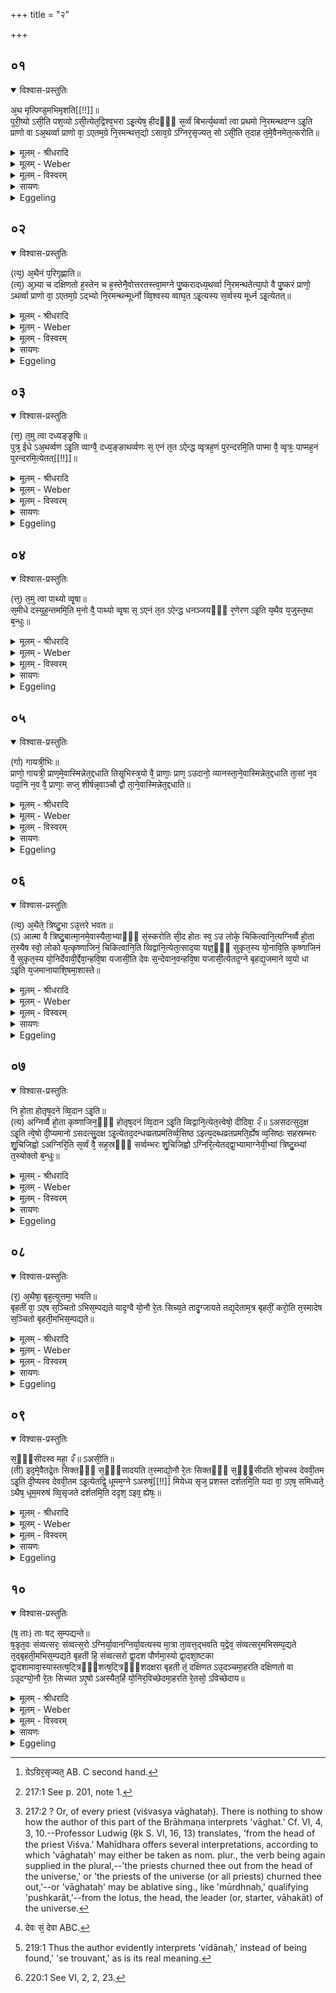 +++
title = "२"

+++


## ०१


<details open><summary>विश्वास-प्रस्तुतिः</summary>

अ᳘थ मृत्पिण्ड᳘मभिमृशति[[!!]]॥  
पुरी᳘ष्यो ऽसी᳘ति पश᳘व्यो ऽसी᳘त्येत᳘द्विश्व᳘भरा ऽइ᳘त्येष᳘ हीदᳫँ᳭ स᳘र्व्वं बिभर्त्य᳘थर्व्वा त्वा प्रथमो नि᳘रमन्थदग्न ऽइ᳘ति प्राणो वा ऽअ᳘थर्व्वा प्राणो वा᳘ ऽएतम᳘ग्रे नि᳘रमन्थत्त᳘द्यो ऽसाव᳘ग्रे ऽग्निर᳘सृज्यत᳘ सो ऽसी᳘ति त᳘दाह त᳘मे᳘वैनमेत᳘त्करोति॥
</details>

<details><summary>मूलम् - श्रीधरादि</summary>

अ᳘थ मृत्पिण्ड᳘मभिमृशति[[!!]]॥  
पुरी᳘ष्यो ऽसी᳘ति पश᳘व्यो ऽसी᳘त्येत᳘द्विश्व᳘भरा ऽइ᳘त्येष᳘ हीदᳫँ᳭ स᳘र्व्वं बिभर्त्य᳘थर्व्वा त्वा प्रथमो नि᳘रमन्थदग्न ऽइ᳘ति प्राणो वा ऽअ᳘थर्व्वा प्राणो वा᳘ ऽएतम᳘ग्रे नि᳘रमन्थत्त᳘द्यो ऽसाव᳘ग्रे ऽग्निर᳘सृज्यत᳘ सो ऽसी᳘ति त᳘दाह त᳘मे᳘वैनमेत᳘त्करोति॥
</details>

<details><summary>मूलम् - Weber</summary>

अ᳘थ मृत्पिण्ड᳘मभि᳘मृशति॥  
पुरीॗष्यो ऽसी᳘ति पशॗव्यो ऽसी᳘त्येत᳘द्विश्व᳘भरा इ᳘त्येषॗ हीदᳫं स᳘र्वम् बिभर्त्य᳘थर्वा त्वा प्रथमो नि᳘रमन्थदग्न इ᳘ति प्राणो वा अ᳘थर्वा प्राणो वा᳘ एतम᳘ग्रे नि᳘रमन्थत्तॗद्यो ऽसाव᳘ग्रे ऽग्निर᳘सृज्यतॗ [^wbr_1] सो ऽसी᳘ति त᳘दाह त᳘मेवैनमेत᳘त्करोति॥  

[^wbr_1]: ग्रेऽग्रिर᳘सृज्यत᳘ AB. C second hand.

</details>

<details><summary>मूलम् - विस्वरम्</summary>

अथ मृत्पिण्डमभिमृशति । **"पुरीष्यो ऽसि"**- इति । पशव्यो ऽसीत्येतत् । **"विश्वंभराः"**- इति । एष हीदं सर्वं बिभर्ति । **"अथर्वा त्वा प्रथमो निरमन्थदग्ने"**- (वा० सं० ११ । ३२) इति । प्राणो वा ऽअथर्वा, प्राणो वा ऽएतमग्रे निरमन्थत् । तद् यो ऽसावग्रे ऽग्निरसृज्यत- सो ऽसीति । तदाह । तमेवैनमेतत्करोति ॥ १ ॥ 
</details>

<details><summary>सायणः</summary>

कात्यायनः- "पिण्डं पुरीष्यो ऽसीति, पाणिभ्यां परिगृह्णात्येनं दक्षिणोत्तराभ्यां, दक्षिणः साभ्रिस्त्वामग्न इति षड्भिः सर्वं सकृद् धृत्वा, पुष्करपर्णे निदधाति"- (का. श्रौ. सू. १६ । ६९ । ७०) "त्वामग्ने"- इत्यादिभिः षड्भिः ऋग्भिः यावदपेक्षितां मृदं 'सर्वं' 'सकृत्' एकवारमेव गृहीत्वा 'पुष्करपर्णे' निदध्यादिति । तदिदं द्वितीयम् । प्रथमतो 'मृत्पिण्डं' "पुरीष्यो ऽसि" इति मन्त्रेण आलभते । अथ दक्षिणोत्तराभ्यां 'पाणिभ्याम्' 'एनं' 'परिगृह्णाति' । तत्र 'दक्षिणः' हस्तः 'साभ्रिः' अभ्रिसहितः, वामस्तु केवलः । अथ तद् ब्राह्मणेन विधीयते- **अथ मृत्पिण्डमि**ति ॥ 

मृत्पिण्डाभिमर्शनयजुषो ऽयमर्थः- हे 'अग्ने !' त्वम् 'पुरीष्यः' पशुहितः 'असि,' 'विश्वम्भराः' भूलोकस्य सर्वस्य धारकश्च; चीयमानाग्नेर्विराड्रूपत्वात् । 'अथर्वा' अरणवान्, प्राणः 'प्रथमः' पूर्वः 'त्वा' त्वां 'निरमन्यत्' निर्मथितवान् । पुरीष्यो ऽसीति सिद्धवत्कथनेन यदुक्तम्, तदुपपादयति- **पशव्यो ऽसी**ति । "प्राणो वा अथर्वा"- इत्यर्थवादादस्य सिद्धवदर्थकथनम्- **तद् यो ऽसावग्रे ऽग्निरसृज्यत सो ऽसीती**ति । पूर्वं यो ऽग्निः सृष्टः, तमेतं पुरीष्यो ऽसीत्यनेनोक्तवान् भवतीत्यर्थः ॥ १ ॥ 
</details>

<details><summary>Eggeling</summary>

1. He then touches the lump of clay, with (Vāj. S. XI, 32), 'Thou art the Purīshya [^egg_440],'--that is, 'Thou art favourable to cattle; all-supporting,'--for he (Agni) indeed supports everything here;--'Atharvan was the first that kindled thee, O Agni!'--Atharvan doubtless is the breath, and the breath indeed churned him out (produced him) at first: 'Thou art that Agni who was produced at first,' this he means to say; and that same (Agni) he thus makes it (the lump) to be.

[^egg_440]: 217:1 See p. 201, note 1.

</details>


## ०२


<details open><summary>विश्वास-प्रस्तुतिः</summary>

(त्य᳘) अ᳘थैनं प᳘रिगृह्णाति॥  
(त्य᳘) अ᳘भ्र्या च दक्षिणतो ह᳘स्तेन च ह᳘स्तेनै᳘वोत्तरतस्त्वा᳘मग्ने पु᳘ष्करादध्य᳘थर्व्वा नि᳘रमन्थतेत्या᳘पो वै पु᳘ष्करं प्राणो᳘ ऽथर्व्वा प्राणो वा᳘ ऽएतम᳘ग्रे ऽद्भ्यो नि᳘रमन्थन्मूर्ध्नो व्वि᳘श्वस्य व्वाघ᳘त ऽइ᳘त्यस्य स᳘र्व्वस्य मूर्ध्न ऽइ᳘त्येतत्॥
</details>

<details><summary>मूलम् - श्रीधरादि</summary>

(त्य᳘) अ᳘थैनं प᳘रिगृह्णाति॥  
(त्य᳘) अ᳘भ्र्या च दक्षिणतो ह᳘स्तेन च ह᳘स्तेनै᳘वोत्तरतस्त्वा᳘मग्ने पु᳘ष्करादध्य᳘थर्व्वा नि᳘रमन्थतेत्या᳘पो वै पु᳘ष्करं प्राणो᳘ ऽथर्व्वा प्राणो वा᳘ ऽएतम᳘ग्रे ऽद्भ्यो नि᳘रमन्थन्मूर्ध्नो व्वि᳘श्वस्य व्वाघ᳘त ऽइ᳘त्यस्य स᳘र्व्वस्य मूर्ध्न ऽइ᳘त्येतत्॥
</details>

<details><summary>मूलम् - Weber</summary>

अ᳘थैनम् प᳘रिगृह्णाति॥  
अ᳘भ्र्या च दक्षिणतो ह᳘स्तेन च ह᳘स्तेनैॗवोत्तरतस्त्वा᳘मग्ने पु᳘ष्करादध्य᳘थर्वा नि᳘रमन्थतेत्या᳘पो वै पु᳘ष्करम् प्राणो᳘ ऽथर्वा प्राणो वा᳘ एतम᳘ग्रे ऽद्भ्यो नि᳘रमन्थन्मूर्ध्नो वि᳘श्वस्य वाघ᳘त इ᳘त्यस्य स᳘र्वस्य मूर्ध्न इ᳘त्येतत्॥
</details>

<details><summary>मूलम् - विस्वरम्</summary>

अथैनं परिगृह्णाति- अभ्र्या च, दक्षिणतो हस्तेन च । हस्तेनैवोत्तरतः । **"त्वामग्ने पुष्करादध्यथर्वा निरमन्थत"**- इति । आपो वै पुष्करम्, प्राणो ऽथर्वा । प्राणो वा ऽएतमग्रे ऽद्भ्यो निरमन्थत् । **"मूर्ध्ना विश्वस्य वाघतः"**- (वा. सं ११ । ३२) इति । अस्य सर्वस्य मूर्ध्न इत्येतत् ॥ २ ॥ 
</details>

<details><summary>सायणः</summary>

**अथैनमि**ति । 'परिगृह्णाति' मृत्पिण्डं धारयन् प्राङ्मुखस्याध्वर्योः 'दक्षिणतः' प्रदेशे वर्तमानः, दक्षिणो हस्तः साभ्रिः, उत्तरतः केवलः, ताभ्यां पाणिभ्यां धारयेत । ग्रहणमन्त्रान् विधत्ते- **त्वामग्ने पुष्करादधि**- इत्यारभ्य **ताः षट् सम्पद्यन्ते**- इत्यतः प्राक्तनेन । तत्राद्यास्तिस्रो गायत्र्यः, त्रिष्टुभौ द्वे, षष्ठी बृहती । "त्वामग्ने" इत्यस्यायमर्थः- हे 'अग्ने' 'त्वाम्' 'अथर्वा' अरणशीलः प्राणः, 'पुष्करात्' उदकात्, 'अधि'- शब्दः पञ्चम्यर्थानुवादी, 'निरमन्थत' । अग्निं विशिनष्टि- **विश्वस्य वाघत** इति । 'मूर्ध्नः' मूर्द्धानम् । कर्म्मणि षष्ठी । पुष्कराथर्वपदयोरर्थमाह- **आपो वै पुष्करं प्राणो ऽथर्वे**ति ॥ २ ॥ 
</details>

<details><summary>Eggeling</summary>

2. He then takes hold of it with the (right) hand and spade on the right side; and with the (left) hand on the left side, with, 'From the lotus Atharvan churned thee forth,'--the lotus doubtless means the waters, and Atharvan is the breath; and the breath indeed churned him (Agni, the fire) out of the waters at first;--'from the head of every offerer [^egg_441],'--that is, 'from the head of this All (universe).'

[^egg_441]: 217:2 ? Or, of every priest (viśvasya vāghataḥ). There is nothing to  show how the author of this part of the Brāhmaṇa interprets 'vāghat.' Cf. VI, 4, 3, 10.--Professor Ludwig (R̥k S. VI, 16, 13) translates, 'from the head of the priest Viśva.' Mahīdhara offers several interpretations, according to which 'vāghataḥ' may either be taken as nom. plur., the verb being again supplied in the plural,--'the priests churned thee out from the head of the universe,' or 'the priests of the universe (or all priests) churned thee out,'--or 'vāghataḥ' may be ablative sing., like 'mūrdhnaḥ,' qualifying 'pushkarāt,'--from the lotus, the head, the leader (or, starter, vāhakāt) of the universe.

</details>


## ०३


<details open><summary>विश्वास-प्रस्तुतिः</summary>

(त्त᳘) त᳘मु त्वा दध्यङ्ङृ᳘षिः॥  
पुत्र᳘ ईधे ऽअ᳘थर्व्वण ऽइ᳘ति व्वाग्वै᳘ दध्य᳘ङ्ङाथर्व्वणः स᳘ एनं त᳘त ऽऐन्द्ध व्वृत्रह᳘णं पुरन्दरमि᳘ति पाप्मा वै᳘ व्वृत्रः᳘ पाप्मह᳘नं पुरन्दरमि᳘त्येतत्[[!!]]॥
</details>

<details><summary>मूलम् - श्रीधरादि</summary>

(त्त᳘) त᳘मु त्वा दध्यङ्ङृ᳘षिः॥  
पुत्र᳘ ईधे ऽअ᳘थर्व्वण ऽइ᳘ति व्वाग्वै᳘ दध्य᳘ङ्ङाथर्व्वणः स᳘ एनं त᳘त ऽऐन्द्ध व्वृत्रह᳘णं पुरन्दरमि᳘ति पाप्मा वै᳘ व्वृत्रः᳘ पाप्मह᳘नं पुरन्दरमि᳘त्येतत्[[!!]]॥
</details>

<details><summary>मूलम् - Weber</summary>

त᳘मु त्वा दध्यङ्ङृ᳘षिः॥  
पुत्र᳘ ईधे अ᳘थर्वण इ᳘ति वाग्वै᳘ दध्य᳘ङ्ङाथर्वणः स᳘ एनं त᳘त ऐन्द्ध वृत्रह᳘णम् पुरंदरमि᳘ति पाप्मा वै᳘ वृत्रः᳘ पाप्मह᳘नम् पुरंदरमि᳘त्येत᳘त्॥
</details>

<details><summary>मूलम् - विस्वरम्</summary>

**"तमु त्वा दध्यङ्ङृषिः पुत्र ईधे ऽअथर्वणः"**- इति । वाग्वै दध्यङ्ङाथर्वणः । स एनं तत ऐन्द्ध । **"वृत्रहणं पुरन्दरम्"**- (वा. सं. ११ । ३३) इति । पाप्मा वै वृत्रः । पाप्महनं पुरन्दरमित्येतत् ॥ ३ ॥ 
</details>

<details><summary>सायणः</summary>

द्वितीयामृचं विधत्ते- **तमु त्वा दध्यङ्ङि**ति । 'अथर्वणः पुत्रः' 'दध्यङ्' नाम ऋषिः 'वृत्रहणं' वृत्रस्य पाप्मनः हन्तारम्, 'पुरन्दरं' असुरपुराणां दारयितारं 'त्वाम्' एव 'ईधे' दीपयति । "ञिइन्धी दीप्तौ" (धा. पा. रु. आ. ११) । लिटि "इन्धिभवतिभ्याञ्च"- (पा. सू. १ । २ । ६) इति कित्त्वान्नलोपः । दध्यङ्ङाथर्वण इति मधुप्रवचनात् वाक्त्वेन श्रुतिः ॥ ३ ॥ 
</details>

<details><summary>Eggeling</summary>

3. [Vāj. S. XI, 33; R̥k S. VI, 16, 14] 'Also the sage Dadhyañc, the son of Atharvan, kindled thee;'--Dadhyañc, the Ātharvana, doubtless is speech; and he did kindle him therefrom;--'as the Vr̥tra-slayer, the breaker of strongholds,'--Vr̥tra is evil, thus: 'as the slayer of evil, the breaker of strongholds.'
</details>


## ०४


<details open><summary>विश्वास-प्रस्तुतिः</summary>

(त्त᳘) त᳘मु त्वा पाथ्यो व्वृ᳘षा॥  
स᳘मीधे दस्युह᳘न्तममि᳘ति म᳘नो वै᳘ पाथ्यो व्वृ᳘षा स᳘ ऽएनं त᳘त ऽऐन्द्ध धनञ्जयᳫँ᳭ र᳘णेरण ऽइ᳘ति य᳘थैव य᳘जुस्त᳘था ब᳘न्धुः॥
</details>

<details><summary>मूलम् - श्रीधरादि</summary>

(त्त᳘) त᳘मु त्वा पाथ्यो व्वृ᳘षा॥  
स᳘मीधे दस्युह᳘न्तममि᳘ति म᳘नो वै᳘ पाथ्यो व्वृ᳘षा स᳘ ऽएनं त᳘त ऽऐन्द्ध धनञ्जयᳫँ᳭ र᳘णेरण ऽइ᳘ति य᳘थैव य᳘जुस्त᳘था ब᳘न्धुः॥
</details>

<details><summary>मूलम् - Weber</summary>

त᳘मु त्वा पाथ्यो वृ᳘षा॥  
स᳘मीधे दस्युह᳘न्तममि᳘ति म᳘नो वै᳘ पाथ्यो वृ᳘षा स᳘ एनं त᳘त ऐन्द्ध धनंजयं र᳘णे-रण इ᳘ति य᳘थैव य᳘जुस्त᳘था ब᳘न्धुः॥
</details>

<details><summary>मूलम् - विस्वरम्</summary>

**"तमु त्वा पाथ्यो वृषा समीधे दस्युहन्तमम्"**- इति । मनो वै पाथ्यो वृषा, स एनं तत ऐन्द्ध । **"धनञ्जयं रणे रणे"**- (वा. सं. ११ । ३४) इति । यथैव यजुस्तथा बन्धुः ॥ ४ ॥ 
</details>

<details><summary>सायणः</summary>

तृतीयामृचं विधत्ते- **तमु त्वा पाथ्य** इति । पाथो ऽन्नम्, तत्कार्यत्वात् तत्र भवः 'पाथ्यः' । "पाथोनदीभ्यां ड्यण्" (पा. सू. ४ । ४ । १११) बलम् । सर्वेन्द्रियानुग्राहकः । 'पाथ्यो वृषा'- इति मन उच्यते; "मनो वै पाथ्यो वृषा"- इति श्रुतौ व्याख्यानात् । 'दस्युहन्तमम्' शत्रूणामतिशयेन हन्तारम्, 'रणे' संग्रामे 'धनञ्जयं' धनस्य जेतारं 'त्वा' त्वां 'समीधे' । तृतीयपादो विस्पष्टार्थत्वाद् व्याख्यातुं नार्हतीत्याह- **यथैव यजुः, तथा बन्धुरि**ति ॥ ४ ॥ 
</details>

<details><summary>Eggeling</summary>

4. [Vāj. S. XI, 34; R̥k S. VI, 16, 15] 'Also Pāthya, the bull, kindled thee, as the greatest slayer of enemies,'--Pāthya, the bull, doubtless is the Mind, and he did kindle him therefrom;--'as a winner of wealth in every battle,'--as the text, so its meaning.
</details>


## ०५


<details open><summary>विश्वास-प्रस्तुतिः</summary>

(र्गा) गायत्री᳘भिः॥  
प्राणो᳘ गायत्री᳘ प्राण᳘मे᳘वास्मिन्नेत᳘द्दधाति तिसृ᳘भिस्त्र᳘यो वै᳘ प्राणाः᳘ प्राण᳘ ऽउदानो᳘ व्यानस्ता᳘ने᳘वास्मिन्नेत᳘द्दधाति ता᳘सां न᳘व पदा᳘नि न᳘व वै᳘ प्राणाः᳘ सप्त᳘ शीर्षन्न᳘वाञ्चौ द्वौ ता᳘ने᳘वास्मिन्नेत᳘द्दधाति॥
</details>

<details><summary>मूलम् - श्रीधरादि</summary>

(र्गा) गायत्री᳘भिः॥  
प्राणो᳘ गायत्री᳘ प्राण᳘मे᳘वास्मिन्नेत᳘द्दधाति तिसृ᳘भिस्त्र᳘यो वै᳘ प्राणाः᳘ प्राण᳘ ऽउदानो᳘ व्यानस्ता᳘ने᳘वास्मिन्नेत᳘द्दधाति ता᳘सां न᳘व पदा᳘नि न᳘व वै᳘ प्राणाः᳘ सप्त᳘ शीर्षन्न᳘वाञ्चौ द्वौ ता᳘ने᳘वास्मिन्नेत᳘द्दधाति॥
</details>

<details><summary>मूलम् - Weber</summary>

गायत्री᳘भिः॥  
प्राणो गायत्री᳘ प्राण᳘मेॗवास्मिन्नेत᳘द्दधाति न्नेत᳘द्दधाति ता᳘सां न᳘व पदा᳘नि न᳘व वै᳘ प्राणाः᳘ सप्त᳘तिसृ᳘भिस्त्र᳘यो वै᳘ प्राणाः᳘ प्राण᳘ उदानो᳘ व्यानस्ता᳘नेॗवास्मि शीर्षन्न᳘वाञ्चो द्वौ ता᳘नेॗवास्मिन्नेत᳘द्दधाति॥
</details>

<details><summary>मूलम् - विस्वरम्</summary>

गायत्रीभिः । प्राणो गायत्री । प्राणमेवास्मिन्नेतद्दधाति । तिसृभिः । त्रयो वै प्राणाः- प्राण उदानो व्यानः । तानेवास्मिन्नेतद्दधाति । तासां नव पदानि । नव वै प्राणाः- सप्त शीर्षन्, अवाञ्चौ द्वौ । तानेवास्मिन्नेतद्दधाति ॥ ५ ॥ 
</details>

<details><summary>सायणः</summary>

उक्तानां तिसृणामृचां गायत्रीच्छन्दस्त्वमनूद्य प्रशंसति- **गायत्रीभिः प्राण** इति । गायत्र्याः प्राणरूपत्वमुक्तम् । मन्त्रगतत्रित्वसंख्यां प्राणोदानव्यानात्मना प्रशंसति- **तिसृभिस्त्रयो वै प्राणा** इति । एकैकस्या गायत्र्या ऋचः त्रयस्त्रयः पादाः । तासां नव पादान् सम्भूय नवप्राणात्मना प्रशंसति- **तासां नव पदानि, नव वै प्राणा** इति । एतेन मन्त्रत्रयेण मृत्पिण्डस्य परिग्रहे तस्यां मृदि प्राणानेव संहितवान् भवतीत्यर्थः ॥ ५ ॥
</details>

<details><summary>Eggeling</summary>

5. With Gāyatrī verses (he performs),--the Gāyatrī is the vital air: he thus lays vital air into him. With three (verses);--there are three vital airs, the out-breathing, the in-breathing, and the through-breathing: these he thus lays into him. These (verses) consist of nine feet, for there are nine vital airs, seven in the head, and two downward ones: these he thus lays into him.
</details>


## ०६


<details open><summary>विश्वास-प्रस्तुतिः</summary>

(त्य᳘) अ᳘थैते᳘ त्रिष्टु᳘भा ऽउ᳘त्तरे भवतः॥  
(ऽ) आत्मा वै त्रिष्टु᳘बात्मा᳘नमे᳘वास्यैता᳘भ्याᳫँ᳭ सं᳘स्करोति सी᳘द होतः स्व᳘ ऽउ लोके᳘ चिकित्वानि᳘त्यग्निर्व्वै हो᳘ता त᳘स्यैष स्वो᳘ लोको य᳘त्कृष्णाजिनं᳘ चिकित्वानि᳘ति व्विद्वानि᳘त्येत᳘त्साद᳘या यज्ञ᳘ᳫँ᳘ सुकृत᳘स्य यो᳘नावि᳘ति कृष्णाजिनं वै᳘ सुकृत᳘स्य यो᳘निर्देवावी᳘र्द्देवा᳘न्हवि᳘षा यजासी᳘ति देवः स᳘न्देवान᳘वन्हवि᳘षा यजासी᳘त्येतद᳘ग्ने बृहद्य᳘जमाने व्व᳘यो धा ऽइ᳘ति य᳘जमानायाशि᳘षमा᳘शास्ते॥
</details>

<details><summary>मूलम् - श्रीधरादि</summary>

(त्य᳘) अ᳘थैते᳘ त्रिष्टु᳘भा ऽउ᳘त्तरे भवतः॥  
(ऽ) आत्मा वै त्रिष्टु᳘बात्मा᳘नमे᳘वास्यैता᳘भ्याᳫँ᳭ सं᳘स्करोति सी᳘द होतः स्व᳘ ऽउ लोके᳘ चिकित्वानि᳘त्यग्निर्व्वै हो᳘ता त᳘स्यैष स्वो᳘ लोको य᳘त्कृष्णाजिनं᳘ चिकित्वानि᳘ति व्विद्वानि᳘त्येत᳘त्साद᳘या यज्ञ᳘ᳫँ᳘ सुकृत᳘स्य यो᳘नावि᳘ति कृष्णाजिनं वै᳘ सुकृत᳘स्य यो᳘निर्देवावी᳘र्द्देवा᳘न्हवि᳘षा यजासी᳘ति देवः स᳘न्देवान᳘वन्हवि᳘षा यजासी᳘त्येतद᳘ग्ने बृहद्य᳘जमाने व्व᳘यो धा ऽइ᳘ति य᳘जमानायाशि᳘षमा᳘शास्ते॥
</details>

<details><summary>मूलम् - Weber</summary>

अ᳘थैते᳘ त्रिष्टु᳘भा उ᳘त्तरे भवतः॥  
आत्मा वै त्रिष्टु᳘बात्मा᳘नमेवास्यैता᳘भ्याᳫं स᳘ᳫं᳘स्करोति सी᳘द होत स्व᳘ उ लोके᳘ चिकित्वानि᳘त्यग्निर्वै हो᳘ता त᳘स्यैष स्वो᳘ लोको य᳘त्कृष्णाजिनं᳘ चिकित्वानि᳘ति विद्वानि᳘त्येत᳘त्साद᳘या यज्ञ᳘ᳫं᳘ सुकृत᳘स्य यो᳘नावि᳘ति कृष्णाजिनं वै᳘ कुकृत᳘स्य यो᳘निर्देवावी᳘र्देवा᳘न्हवि᳘षा यजासी᳘ति देवः स᳘न्देवान᳘वन्हवि᳘षा᳘ [^wbr_2] यजासी᳘त्येतद᳘ग्ने बृहद्य᳘जमाने व᳘यो धा इ᳘ति य᳘जमानायाशि᳘षमा᳘शास्ते॥  

[^wbr_2]: देवः सं᳘ देवा ABC.

</details>

<details><summary>मूलम् - विस्वरम्</summary>

अथैते त्रिष्टुभा ऽउत्तरे भवतः । आत्मा वै त्रिष्टुप् । आत्मानमेवास्यैताभ्यां संस्करोति । **"सीद होतः स्व ऽउ लोके चिकित्वान्"**- इति । अग्निर्वै होता । तस्यैष स्वो लोको- यत् कृष्णाजिनम् चिकित्वान्- इति । विद्वानित्येतत् । **"सादया यज्ञं सुकृतस्य योनौ"**- इति । कृष्णाजिनं वै सुकृतस्य योनिः । **"देवावीर्द्देवान् हविषा यजासि"**- इति । देवः सन् देवानवन् हविषा यजासीत्येतत् । **"अग्ने बृहद् यजमाने वयो धाः"**- (वा० सं० ११ । ३५) इति । यजमानायाशिषमाशास्ते ॥ ६ ॥ 
</details>

<details><summary>सायणः</summary>

धारणमन्त्रेषु त्रिष्टुभावित्युक्तम्, तौ विधातुं तद्गतं छन्दः प्रशंसति- **अथैतत्त्रिष्टुभा ऽउत्तरे भवत** इति । त्रिष्टुभ आत्मरूपत्वं प्रागुक्तम्, ताभ्यां मन्त्राभ्यां धारणेन मृत्पिण्डस्यात्मानं स्वरूपमेव संस्कृतवान् भवति ॥ 

त्रिष्टुभौ विधत्ते- **सीद होतरि**ति । हे 'होतः !' देवानामाह्वातः ! मृद्रूपाग्ने ! 'स्वे' स्वकीये कृष्णाजिने 'सीद' निषीद । 'चिकित्वान्' विद्वान्, अस्मदीयं कर्म जानन्, तथा 'सुकृतस्य' सुष्ठु क्रियमाणस्य कर्मणो 'योनौ' स्थाने 'यज्ञं' 'सादय' । कृष्णाजिने विस्तीर्यमाणे व्रीह्यवघातः पेषणं सोमनिधानादिकं च भवतीति 'देवावीः' । “अवितॄस्तृतन्त्रिभ्य ईः" (उ. ३ पा. १५८ सू.) । देवान् त्वं सपर्यन् 'हविषा' 'अवन्' 'यजासि' यजतेः पञ्चमे लकारे रूपम् । हे 'अग्ने' ! 'यजमाने' 'बृहत्' प्रभुतं 'वयः' धनं 'धाः' धेहि ॥ ६ ॥ 
</details>

<details><summary>Eggeling</summary>

6. And these two following ones are Trishṭubhs,--(Vāj. S. XI, 35, 36; R̥k S. III, 29, 8; II, 9, 1). Now, the Trishṭubh is the body (self): it is his (Agni's) body he makes up by means of these two

 (verses). 'Seat thee, O Hotr̥, in thine own place, thou, the mindful,'--the Hotr̥, doubtless, is Agni; and this, the black antelope skin, is indeed his own place; 'the mindful,' that is, 'the wise one;'--'establish the sacrifice in the seat of the good work!'--the seat of the good work doubtless is the black antelope skin;--'god-gladdening, thou shalt worship the gods with offering!'--that is, 'being a god, gratifying the gods, thou shalt worship (them) with offering;'--'Bestow, O Agni, great vigour upon the Sacrificer!'--thereby he implores a blessing upon the Sacrificer.
</details>


## ०७


<details open><summary>विश्वास-प्रस्तुतिः</summary>

नि हो᳘ता होतृष᳘दने व्वि᳘दान ऽइ᳘ति॥  
(त्य) अग्निर्व्वै हो᳘ता कृष्णाजिन᳘ᳫँ᳘ होतृष᳘दनं व्वि᳘दान ऽइ᳘ति व्विद्वानि᳘त्येत᳘त्त्वेषो᳘ दीदिवा᳘ २ँ॥ ऽअसदत्सुद᳘क्ष ऽइ᳘ति त्वे᳘षो दी᳘प्यमानो ऽसदत्सु᳘दक्ष ऽइ᳘त्येतद᳘दन्धव्व्रतप्रमतिर्व्व᳘सिष्ठ ऽइत्य᳘दब्धव्रतप्रमति᳘र्ह्येष व्व᳘सिष्ठः सहस्रम्भरः शु᳘चिजिह्वो ऽअग्निरि᳘ति स᳘र्व्वं वै᳘ सह᳘स्रᳫँ᳭ सर्व्वम्भरः शु᳘चिजिह्वो ऽग्निरि᳘त्येतद्द्वा᳘भ्यामाग्नेयी᳘भ्यां त्रिष्टु᳘ब्भ्यां त᳘स्योक्तो ब᳘न्धुः॥
</details>

<details><summary>मूलम् - श्रीधरादि</summary>

नि हो᳘ता होतृष᳘दने व्वि᳘दान ऽइ᳘ति॥  
(त्य) अग्निर्व्वै हो᳘ता कृष्णाजिन᳘ᳫँ᳘ होतृष᳘दनं व्वि᳘दान ऽइ᳘ति व्विद्वानि᳘त्येत᳘त्त्वेषो᳘ दीदिवा᳘ २ँ॥ ऽअसदत्सुद᳘क्ष ऽइ᳘ति त्वे᳘षो दी᳘प्यमानो ऽसदत्सु᳘दक्ष ऽइ᳘त्येतद᳘दन्धव्व्रतप्रमतिर्व्व᳘सिष्ठ ऽइत्य᳘दब्धव्रतप्रमति᳘र्ह्येष व्व᳘सिष्ठः सहस्रम्भरः शु᳘चिजिह्वो ऽअग्निरि᳘ति स᳘र्व्वं वै᳘ सह᳘स्रᳫँ᳭ सर्व्वम्भरः शु᳘चिजिह्वो ऽग्निरि᳘त्येतद्द्वा᳘भ्यामाग्नेयी᳘भ्यां त्रिष्टु᳘ब्भ्यां त᳘स्योक्तो ब᳘न्धुः॥
</details>

<details><summary>मूलम् - Weber</summary>

नि हो᳘ता होतृष᳘दने वि᳘दान इ᳘ति॥  
अग्निर्वै हो᳘ता कृष्णाजिन᳘ᳫं᳘ होतृष᳘दनं विदान इ᳘ति विद्वानि᳘त्येत᳘त्त्वेषो᳘ दीदिवां᳘ असदत्सुद᳘क्ष इ᳘ति त्वेषो दी᳘प्यमानो ऽसदत्सु᳘दक्ष इ᳘त्येतद᳘दब्धव्रतप्रमतिर्व᳘सिष्ठ इत्य᳘दब्धव्रतप्रमतिॗर्ह्येष व᳘सिष्ठः सहस्रम्भरः शु᳘चिज्थ्वो अग्निरि᳘ति सर्वं वै᳘ सह᳘स्रᳫं सर्वम्भरः शु᳘चिजिह्वो ऽग्निरि᳘त्येतद्द्वा᳘भ्यामाग्नेयी᳘भ्यां त्रिष्टु᳘ब्भ्यां त᳘स्योक्तो ब᳘न्धुः॥
</details>

<details><summary>मूलम् - विस्वरम्</summary>

**"नि होता होतृषदने विदानः"**- इति । अग्निर्वै होता । कृष्णाजिनं होतृषदनम् । विदान इति- विद्वानित्येतत् । **"त्वेषो दीदिवान् असदत् सुदक्षः"**- इति । त्वेषो दीप्यमानो ऽसदत्सुदक्षः- इत्येतत् । **"अदब्धव्रतप्रमतिर्वसिष्ठः"**- इति । अदब्धव्रतप्रमतिर्ह्येष वसिष्ठः । **"सहस्रम्भरः शुचिजिह्वो ऽअग्निः"**- (वा. सं. ११ । ३६) इति । सर्वं वै सहस्रम् । सर्वम्भरः शुचिजिह्वो ऽग्निरित्येतत् । द्वाभ्यामाग्नेयीभ्यां त्रिष्टुब्भ्याम् । तस्योक्तो बन्धुः ॥ ७ ॥ 
</details>

<details><summary>सायणः</summary>

**नि होते**ति । मन्त्रं प्रतिपादमनूद्य व्याचष्टे- **अग्निर्वै होते**ति । 'नि'- इत्युपसर्गः 'असदद्'- इति क्रियया सम्बध्यते, निषीदति । 'होता' आह्वाता यो ऽग्निः, 'होतृषदने' अग्नेः सदने कृष्णाजिने 'विदानः' कर्म जानन्, 'त्वेषः' "त्विष दीप्तौ"- (धा. पा. भ्वा. उ. १००१) दीप्यमानः, 'दीदिवान्,' 'सुदक्षः' सुबलः, साधु क्षिप्रकारी वा 'अदब्धव्रतप्रमतिः' अनुपहतकर्मविषयप्रकृष्टमतिः 'वसिष्ठः' वसुमत्तरः, 'सहस्रम्भरः' सर्वस्य भर्त्ता, यद्वा "ह्वग्रहोर्भः"- (पा. सू. ८ । २ । ३२ वा.) सहस्रधा विह्रियमाणः । तथा चैतरेयब्राह्मणम्- "एष ह वा अस्य सहस्रंभरता यदेनमेकं सन्तं बहुधा विहरन्ति" इति । अनयोर्ऋचोर्द्वित्वसङ्ख्या ऽऽग्नेयत्रिष्टुप्स्तावकं ब्राह्मणमतिदिशति- **तस्योक्तो बन्धुरि**ति । "आ त्वां जिघर्मि" इत्येताभ्यां व्यतिषक्ताभ्यामाहुतिद्वयं कार्यमित्यत्र प्रकरणे "द्वाभ्यामभिजुहोति- द्विपाद् यजमानः" (श. प. ६ । ३ । १ । २१) इत्यादिना ॥ ७ ॥ 
</details>

<details><summary>Eggeling</summary>

7. 'The Hotr̥, in the Hotr̥'s seat, the knowing,'--the Hotr̥, doubtless, is Agni; the Hotr̥'s seat is the black antelope skin; and the knowing [^egg_442] means the wise one;--'the impetuous and glowing one, of great power, hath sat down,'--that is, the impetuous and shining one, of great power, has sat down;--'the guardian of undisturbed rites, the most wealthy,'--for he indeed is the guardian of undisturbed rites, and the most wealthy;--'the bearer of thousands, the brilliant-tongued Agni,'--a thousand means all, thus, 'the all-bearer, the brilliant-tongued Agni.' With two Trishṭubh (verses) relating to Agni (he performs): the meaning of this has been told.

[^egg_442]: 219:1 Thus the author evidently interprets 'vídānaḥ,' instead of being found,' 'se trouvant,' as is its real meaning.

</details>


## ०८


<details open><summary>विश्वास-प्रस्तुतिः</summary>

(र᳘) अ᳘थैषा᳘ बृह᳘त्युत्तमा᳘ भवति॥  
बृहतीं वा᳘ ऽएष स᳘ञ्चितो ऽभिस᳘म्पद्यते यादृग्वै यो᳘नौ रे᳘तः सिच्य᳘ते तादृ᳘ग्जायते तद्य᳘देताम᳘त्र बृहतीं᳘ करो᳘ति त᳘स्मादेष स᳘ञ्चितो बृहती᳘मभिस᳘म्पद्यते॥
</details>

<details><summary>मूलम् - श्रीधरादि</summary>

(र᳘) अ᳘थैषा᳘ बृह᳘त्युत्तमा᳘ भवति॥  
बृहतीं वा᳘ ऽएष स᳘ञ्चितो ऽभिस᳘म्पद्यते यादृग्वै यो᳘नौ रे᳘तः सिच्य᳘ते तादृ᳘ग्जायते तद्य᳘देताम᳘त्र बृहतीं᳘ करो᳘ति त᳘स्मादेष स᳘ञ्चितो बृहती᳘मभिस᳘म्पद्यते॥
</details>

<details><summary>मूलम् - Weber</summary>

अ᳘थैषा᳘ बृह᳘त्युत्तमा᳘ भवति॥  
बृहतीं वा᳘ एष सं᳘चितो ऽभिस᳘म्पद्यते यादृग्वै यो᳘नौ रे᳘तः सिच्य᳘ते तादृ᳘ग्जायते तद्य᳘देताम᳘त्र बृहतीं᳘ करो᳘ति त᳘स्मादेष सं᳘चितो बृहती᳘मभिस᳘म्पद्यते॥
</details>

<details><summary>मूलम् - विस्वरम्</summary>

अथैषा बृहत्युत्तमा भवति । बृहतीं वा ऽएष सञ्चितो ऽभिसम्पद्यते । यादृग्वै योनौ रेतः सिच्यते- तादृग् जायते । तद्यदेतामत्र बृहतीं करोति- तस्मादेष सञ्चितो बृहतीमभिसम्पद्यते ॥ ८ ॥ 
</details>

<details><summary>सायणः</summary>

षष्ठीमृचं विधातुं तद्गतं बृहतीच्छन्दः प्रशंसति- **अथैषा बृहती**ति । एषा वक्ष्यमाणा । **बृहतीं वा एष** इति । 'सञ्चितः' अग्निः 'बृहतीम्' 'अभिसम्पद्यते' सम्पत्त्यक्षरसङ्ख्याको भवति; अथाप्युत्तरत्र बृहतीसम्पत्तिराम्नास्यते । सामान्येनायं सम्पत्तिप्रकारः, संवत्सररूपो ऽग्निरिति प्रागुक्तम् । तत्र संवत्सरे द्वादश पौर्णमास्यः, द्वादश कृष्णाष्टम्यः, द्वादशामावास्याः, ताः षट्त्रिंशत् संवत्सरे धार्यमाणे ऽग्नौ सम्पद्यन्ते, बृहत्यपि षटूत्रिंशदक्षरेति तत्साम्यम् । 

एवं तर्हि अग्निचयनकर्मान्ते सम्पत्तिर्वक्तव्येति चेत्, तत्राह- **यादृग्वै योनावि**ति । 'योनौ यादृग् रेतः सिच्यते,' 'तादृग्' एवोत्तरं 'जायते' । अत इदानीं बीजभूतमृद्रूपाग्नेः बृहत्या धारणे बृहत्यात्मकत्वमेव तस्य सम्पादितवान् भवति ॥ ८ ॥ 
</details>

<details><summary>Eggeling</summary>

8. Then there is this last Br̥hatī verse, for this (fire-altar) when completely built up becomes like the Br̥hatī (the great) metre: whatlike seed is infused into the womb, suchlike is (the child) born; and because he now makes this verse a Br̥hatī,

therefore this (altar) when completely built up becomes like the Br̥hatī.
</details>


## ०९


<details open><summary>विश्वास-प्रस्तुतिः</summary>

स᳘ᳫँ᳘सीदस्व महा᳘ २ँ॥ ऽअसी᳘ति॥  
(ती) इद᳘मे᳘वैतद्रे᳘तः सिक्तᳫँ᳭ स᳘ᳫँ᳘सादयति त᳘स्माद्यो᳘नौ रे᳘तः सिक्तᳫँ᳭ स᳘ᳫँ᳘सीदति शो᳘चस्व देववी᳘तम ऽइ᳘ति दी᳘प्यस्व देववी᳘तम ऽइ᳘त्येतद्वि᳘ धूमम᳘ग्ने ऽअरुषं᳘[[!!]] मियेध्य सृज᳘ प्रशस्त दर्शतमि᳘ति यदा वा᳘ ऽएष᳘ समिध्यते᳘ ऽथैष᳘ धूम᳘मरुषं व्वि᳘सृजते दर्शतमि᳘ति ददृश᳘ ऽइव᳘ ह्येषः᳘॥
</details>

<details><summary>मूलम् - श्रीधरादि</summary>

स᳘ᳫँ᳘सीदस्व महा᳘ २ँ॥ ऽअसी᳘ति॥  
(ती) इद᳘मे᳘वैतद्रे᳘तः सिक्तᳫँ᳭ स᳘ᳫँ᳘सादयति त᳘स्माद्यो᳘नौ रे᳘तः सिक्तᳫँ᳭ स᳘ᳫँ᳘सीदति शो᳘चस्व देववी᳘तम ऽइ᳘ति दी᳘प्यस्व देववी᳘तम ऽइ᳘त्येतद्वि᳘ धूमम᳘ग्ने ऽअरुषं᳘[[!!]] मियेध्य सृज᳘ प्रशस्त दर्शतमि᳘ति यदा वा᳘ ऽएष᳘ समिध्यते᳘ ऽथैष᳘ धूम᳘मरुषं व्वि᳘सृजते दर्शतमि᳘ति ददृश᳘ ऽइव᳘ ह्येषः᳘॥
</details>

<details><summary>मूलम् - Weber</summary>

स᳘ᳫं᳘सीदस्व महां᳘ असी᳘ति॥  
इद᳘मेॗवैतद्रे᳘तः सिक्तᳫं स᳘ᳫं᳘सादयति त᳘स्माद्यो᳘नौ रे᳘तः सिक्तᳫं स᳘ᳫं᳘सीदति शो᳘चस्व देववी᳘तम इ᳘ति दी᳘प्यस्व देववी᳘तम इ᳘त्येतद्वि᳘ धूम᳘मग्ने अरुष᳘म् मियेध्य सृज प्रशस्त दर्शतमि᳘ति यदा वा᳘ एष᳘ समिध्यते᳘ ऽथैष᳘ धूम᳘मरुषं वि᳘सृजते दर्शतमि᳘ति ददृश᳘ इवॗ ह्येषः᳟॥
</details>

<details><summary>मूलम् - विस्वरम्</summary>

**"संसीदस्व महान् असि"**- इति । इदमेवैतद् रेतः सिक्तं संसादयति । तस्माद्योनौ रेतः सिक्तं संसीदति । **“शोचस्व देववीत्तमः"**- इति । दीप्यस्व देववीतमः- इत्येतत् । **"वि धूममग्ने ऽअरुषम्मियेध्य सृज प्रशस्त दर्शतम्"**- (वा. सं. ११ । ३७) इति । यदा वा ऽएष समिध्यते- अथैष धूममरुषं विसृजते । दर्शतमिति । ददृश ऽइव ह्येषः ॥ ९ ॥ 
</details>

<details><summary>सायणः</summary>

तामृचं विधत्ते- **संसीदस्व महानि**ति । हे 'अग्ने' ! मृद्रूप ! 'संसीदस्व' सम्यग् बीजात्मना ऽवतिष्ठस्व, यतो 'महान्' त्वम् 'असि' 'देववीतमः' अतिशयेन हविषा देवानां तर्पयितृतमः, त्वं 'शोचस्व' दीप्यस्व । हे 'मियेध्य' मेधो यज्ञस्तदर्हतीति हे 'प्रशस्त' प्रकर्षेण स्तुत ! अग्ने ! 'दर्शतम्' दर्शनीयम्, 'अरुषम्' अरोचमानं धूमं 'विसृज' ॥ 

मन्त्रं व्याचष्टे- **इदमेवैतदि**ति । उत्पत्स्यमानाग्ने रेतोरूपत्वात् मृत्पिण्डस्य बाहुभ्यां धारणं नाम योनौ सिक्तस्य रेतसः संसादनमित्यर्थः । 'धूमं विसृज'- इति यदुक्तम्, तदुपपादयति- **यदा वा एष समिध्यत** इति ॥ ९ ॥ 
</details>

<details><summary>Eggeling</summary>

9. [Vāj. S. XI, 37; R̥k S. I, 36, 9] 'Seat thee, thou art great,'--he now causes the infused seed to establish itself, whence the seed infused into the womb establishes itself;--'burn thou, best gladdener of the gods!'--that is, 'shine thou, best gladdener of the gods; send forth, O Agni, worthy partaker of the offering, thy showy, ruddy smoke!' for when he (Agni) is kindled, he sends forth his ruddy smoke,--the showy, for it, as it were, shows itself.
</details>


## १०


<details open><summary>विश्वास-प्रस्तुतिः</summary>

(ष᳘ ताः) ताः षट् स᳘म्पद्यन्ते॥  
ष᳘डृत᳘वः संव्वत्सरः᳘ संव्वत्स᳘रो ऽग्निर्या᳘वानग्निर्या᳘वत्यस्य मा᳘त्रा ता᳘वत्त᳘द्भवति य᳘द्वेव᳘ संव्वत्सर᳘मभिसम्प᳘द्यते त᳘द्बृहती᳘मभिस᳘म्पद्यते बृहती हि᳘ संव्वत्सरो द्वा᳘दश पौर्णमा᳘स्यो द्वा᳘दशा᳘ष्टका द्वा᳘दशामावा᳘स्यास्तत्ष᳘ट्त्रिᳫँ᳭शत्ष᳘ट्त्रिᳫँ᳭शदक्षरा बृहती तं᳘ दक्षिणत ऽउ᳘दञ्चमा᳘हरति दक्षिणतो वा ऽउ᳘दग्यो᳘नौ रे᳘तः सिच्यत ऽए᳘षो ऽअस्यैत᳘र्हि यो᳘निर᳘विच्छेदमा᳘हरति रे᳘तसो᳘ ऽविच्छेदाय॥
</details>

<details><summary>मूलम् - श्रीधरादि</summary>

(ष᳘ ताः) ताः षट् स᳘म्पद्यन्ते॥  
ष᳘डृत᳘वः संव्वत्सरः᳘ संव्वत्स᳘रो ऽग्निर्या᳘वानग्निर्या᳘वत्यस्य मा᳘त्रा ता᳘वत्त᳘द्भवति य᳘द्वेव᳘ संव्वत्सर᳘मभिसम्प᳘द्यते त᳘द्बृहती᳘मभिस᳘म्पद्यते बृहती हि᳘ संव्वत्सरो द्वा᳘दश पौर्णमा᳘स्यो द्वा᳘दशा᳘ष्टका द्वा᳘दशामावा᳘स्यास्तत्ष᳘ट्त्रिᳫँ᳭शत्ष᳘ट्त्रिᳫँ᳭शदक्षरा बृहती तं᳘ दक्षिणत ऽउ᳘दञ्चमा᳘हरति दक्षिणतो वा ऽउ᳘दग्यो᳘नौ रे᳘तः सिच्यत ऽए᳘षो ऽअस्यैत᳘र्हि यो᳘निर᳘विच्छेदमा᳘हरति रे᳘तसो᳘ ऽविच्छेदाय॥
</details>

<details><summary>मूलम् - Weber</summary>

ताः षट् स᳘म्पद्यन्ते॥  
ष᳘दृत᳘वः संवत्सरः᳘ संवत्सॗरो ऽग्निर्या᳘वानग्निर्या᳘वत्यस्य मात्रा ता᳘वत्त᳘द्भवति य᳘द्वेव᳘ संवत्सर᳘मभिसम्प᳘द्यते त᳘द्बृहती᳘मभिस᳘म्पद्यते बृहती हि᳘ संवत्सरो द्वा᳘दश पौर्णमास्यो द्वा᳘दशा᳘ष्टका द्वा᳘दशामावास्यास्तत्ष᳘ट्त्रिंशत्ष᳘ट्त्रिंशदक्षरा बृहती तं᳘ दक्षिणत उ᳘दञ्चमा᳘हरति दक्षिणतो वा उ᳘दग्यो᳘नौ रे᳘तः सिच्यत ए᳘षो अस्यैत᳘र्हि यो᳘निर᳘विछेदमा᳘हरति रे᳘तसो᳘ ऽविछेदाय॥
</details>

<details><summary>मूलम् - विस्वरम्</summary>

ताः षट् सम्पद्यन्ते । षडृतवः संवत्सरः । संवत्सरो ऽग्निः । यावानग्निर्यावत्यस्य मात्रा- तावत्तद् भवति । यद्वेव संवत्सरमभिसम्पद्यते- तद्बृहतीमभिसम्पद्यते । बृहती हि संवत्सरः । द्वादश पौर्णमास्यो, द्वादशाष्टकाः, द्वादशामावास्याः । तत् षट्त्रिंशत् । षट्त्रिंशदक्षरा बृहती । तं दक्षिणत उदञ्चमाहरति । दक्षिणतो वा उदग्योनौ रेतः सिच्यते । एषो ऽअस्यैतर्हि योनिरविच्छेदमाह- रति- रेतसो ऽविच्छेदाय ॥ १० ॥ 
</details>

<details><summary>सायणः</summary>

परिग्रहणे विनियुक्तानां मन्त्राणां संख्यां सम्भूय संवत्सराग्न्यात्मना प्रशंसति- **ताः षट् सम्पद्यन्त** इति । प्रकारान्तरेण स्तोतुमनुवदति- **यद्वेव संवत्सरमि**ति । संवत्सरे तावद्द्वादश पौर्णमास्यः, द्वादशाष्टकाः, द्वादशामावास्याः; एवं षट्त्रिंशत्संख्या सम्पद्यते, बृहत्या अपि षट्त्रिंशदक्षरत्वात् संवत्सरसञ्चितो ऽग्निः बृहत्यात्मना सम्पद्यत इत्यर्थः ॥ 

विधत्ते- **तं दक्षिणत उदञ्चमि**ति । 'तं' मृत्पिण्डं 'दक्षिणतः' प्रदेशात् 'उदञ्चम्' उदङ्मुखम् आहरेत् । तत् प्रशंसति- **दक्षिणतो वा** इति । यतो लोके दक्षिणतः स्थितेन पुरुषेण, वामभागे स्थितायाः स्त्रियाः 'योनौ रेतः सिच्यते' 'एतर्हि' इदानीं मध्ये धार्यमाणस्याग्नेः एषः मृत्पिण्डो 'योनिः' 'अविच्छेदं' विच्छेदराहित्येन मृत्पिण्डाहरणं कर्त्तव्यम्; 'रेतसः' रेतोभूतस्याग्नेः 'अविच्छेदाय' इति ॥ १० ॥ 

इति श्रीसायणाचार्यविरचिते माधवीये वेदार्थप्रकाशे माध्यन्दिनशतपथब्राह्मणभाष्ये षष्ठकाण्डे चतुर्थे ऽध्याये द्वितीयं ब्राह्मणम् ॥ (६-४-२) ॥ 
</details>

<details><summary>Eggeling</summary>

10. These (verses) amount to six,--six seasons are a year, and Agni is the year: as great as Agni is, as great as is his measure, so great does this become. And what comes to be like the year, comes to be like the Br̥hatī; for the year is the Br̥hatī,--twelve full moons, twelve eighth days [^egg_443] (of the fortnight of waning moon), twelve new moons, that makes thirty-six, and the Br̥hatī consists of thirty-six syllables. He takes it (the lump of clay) from the right (south) to the left (north) side (of the hole), for from the right side seed is infused into the womb; and this (hole) now is his (Agni's) womb. He takes it thither without stopping, so as not to stop the seed.

[^egg_443]: 220:1 See VI, 2, 2, 23.
</details>

